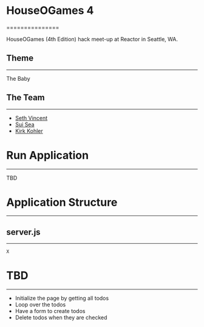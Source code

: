 # HouseOGames 4
===============

HouseOGames (4th Edition) hack meet-up at Reactor in Seattle, WA.  

## Theme
---
The Baby

## The Team
---
 * <a href="https://github.com/sethvincent">Seth Vincent</a>
 * <a href="https://github.com/suisea">Sui Sea</a>
 * <a href="https://github.com/kirkkohler">Kirk Kohler</a>

# Run Application
---
TBD

# Application Structure
---

## server.js
---
	X

# TBD
---
* Initialize the page by getting all todos
* Loop over the todos
* Have a form to create todos
* Delete todos when they are checked
